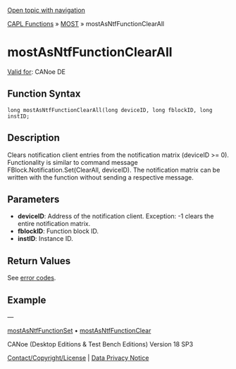 [Open topic with navigation](../../../../../CANoeDEFamily.htm#Topics/CAPLFunctions/MOST/Functions/CAPLfunctionMOSTAsNTFFunctionClearAll.md)

[CAPL Functions](../../CAPLfunctions.md) » [MOST](../CAPLfunctionsMOSTOverview.md) » mostAsNtfFunctionClearAll

# mostAsNtfFunctionClearAll

[Valid for](../../../Shared/FeatureAvailability.md): CANoe DE

## Function Syntax

```
long mostAsNtfFunctionClearAll(long deviceID, long fblockID, long instID;
```

## Description

Clears notification client entries from the notification matrix (deviceID >= 0). Functionality is similar to command message FBlock.Notification.Set(ClearAll, deviceID). The notification matrix can be written with the function without sending a respective message.

## Parameters

- **deviceID**: Address of the notification client. Exception: -1 clears the entire notification matrix.
- **fblockID**: Function block ID.
- **instID**: Instance ID.

## Return Values

See [error codes](../CAPLfunctionsMOSTErrorCodes.md).

## Example

—

[mostAsNtfFunctionSet](CAPLfunctionMOSTAsNTFFunctionSet.md) • [mostAsNtfFunctionClear](CAPLfunctionMOSTAsNTFFunctionClear.md)

CANoe (Desktop Editions & Test Bench Editions) Version 18 SP3

[Contact/Copyright/License](../../../Shared/ContactCopyrightLicense.md) | [Data Privacy Notice](https://www.vector.com/int/en/company/get-info/privacy-policy/)
